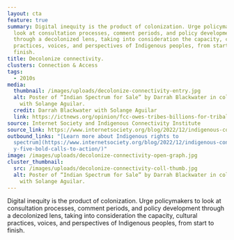 ```yaml
---
layout: cta
feature: true
summary: Digital inequity is the product of colonization. Urge policymakers to
  look at consultation processes, comment periods, and policy development
  through a decolonized lens, taking into consideration the capacity, cultural
  practices, voices, and perspectives of Indigenous peoples, from start to
  finish.
title: Decolonize connectivity.
clusters: Connection & Access
tags:
  - 2010s
media:
  thumbnail: /images/uploads/decolonize-connectivity-entry.jpg
  alt: Poster of “Indian Spectrum for Sale” by Darrah Blackwater in collaboration
    with Solange Aguilar.
  credit: Darrah Blackwater with Solange Aguilar
  link: https://ictnews.org/opinion/fcc-owes-tribes-billions-for-tribal-spectrum-sales
source: Internet Society and Indigenous Connectivity Institute
source_link: https://www.internetsociety.org/blog/2022/12/indigenous-connectivity-five-bold-calls-to-action/
outbound_links: "[Learn more about Indigenous rights to
  spectrum](https://www.internetsociety.org/blog/2022/12/indigenous-connectivit\
  y-five-bold-calls-to-action/)"
image: /images/uploads/decolonize-connectivity-open-graph.jpg
cluster_thumbnail:
  src: /images/uploads/decolonize-connectivity-coll-thumb.jpg
  alt: Poster of “Indian Spectrum for Sale” by Darrah Blackwater in collaboration
    with Solange Aguilar.
---
```

Digital inequity is the product of colonization. Urge policymakers to look at consultation processes, comment periods, and policy development through a decolonized lens, taking into consideration the capacity, cultural practices, voices, and perspectives of Indigenous peoples, from start to finish.